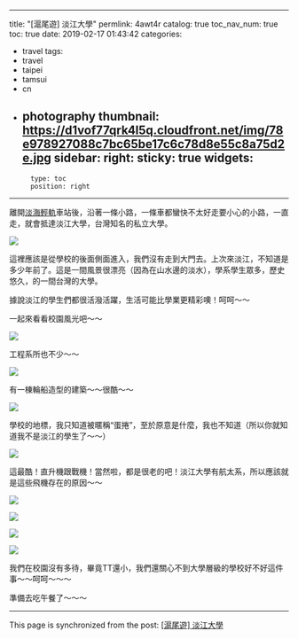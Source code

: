 
---
title: "[滬尾遊] 淡江大學"
permlink: 4awt4r
catalog: true
toc_nav_num: true
toc: true
date: 2019-02-17 01:43:42
categories:
- travel
tags:
- travel
- taipei
- tamsui
- cn
- photography
thumbnail: https://d1vof77qrk4l5q.cloudfront.net/img/78e978927088c7bc65be17c6c78d8e55c8a75d2e.jpg
sidebar:
    right:
        sticky: true
widgets:
    -
        type: toc
        position: right
---


離開[淡海輕軌](https://steemit.com/travel/@deanliu/6kvtn7)車站後，沿著一條小路，一條車都蠻快不太好走要小心的小路，一直走，就會抵達淡江大學，台灣知名的私立大學。

![](https://d1vof77qrk4l5q.cloudfront.net/img/78e978927088c7bc65be17c6c78d8e55c8a75d2e.jpg)

這裡應該是從學校的後面側面進入，我們沒有走到大門去。上次來淡江，不知道是多少年前了。這是一間風景很漂亮（因為在山水邊的淡水），學系學生眾多，歷史悠久，的一間台灣的大學。

據說淡江的學生們都很活潑活躍，生活可能比學業更精彩噢！呵呵～～ 

一起來看看校園風光吧～～


![](https://d1vof77qrk4l5q.cloudfront.net/img/8cd51b21db72090368daff5eb8c931476f62538c.jpg)

工程系所也不少～～

![](https://d1vof77qrk4l5q.cloudfront.net/img/6e031a9df1b7654da06a6c1ea8fe1f03fde1c1d4.jpg)

有一棟輪船造型的建築～～很酷～～

![](https://d1vof77qrk4l5q.cloudfront.net/img/636c9ff11ecc27c6a4a9834ad86df0a755468bec.jpg)

學校的地標，我只知道被暱稱“蛋捲”，至於原意是什麼，我也不知道（所以你就知道我不是淡江的學生了～～）

![](https://d1vof77qrk4l5q.cloudfront.net/img/ecb96dd1cd19ac14765ef8751ea87cb8262506d5.jpg)

這最酷！直升機跟戰機！當然啦，都是很老的吧！淡江大學有航太系，所以應該就是這些飛機存在的原因～～

![](https://d1vof77qrk4l5q.cloudfront.net/img/381db9c505b1a67b46416322b857bd4eeb394964.jpg)

![](https://d1vof77qrk4l5q.cloudfront.net/img/5b6f7266d91b9175b4577b95adb37a0991c7b86a.jpg)

![](https://d1vof77qrk4l5q.cloudfront.net/img/06c1d0f68e5dbd97d243648d630454836e8cf4f0.jpg)

![](https://d1vof77qrk4l5q.cloudfront.net/img/1cb9c7b79effdc25ab0a034081f4a466d43ca36f.jpg)

我們在校園沒有多待，畢竟TT還小，我們還關心不到大學層級的學校好不好這件事～～呵呵～～～

準備去吃午餐了～～～

- - -

This page is synchronized from the post: [[滬尾遊] 淡江大學](https://steemit.com/@deanliu/4awt4r)
